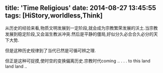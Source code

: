 title: 'Time Religious'
date: 2014-08-27 13:45:55
tags: [HiStory,worldless,Think]
---
从历史的经验来看,物质文明发展到一定阶段,就会成为宗教繁荣发展的沃土.当宗教发展到稳定阶段,又会滋生教派冲突.然后是平静的僵局,好似分久必合合久必分的天下大势.

但是这种历史规律到了当代已然是可循可辨之理.

但正是这种可捉摸,使时空的变换偏离历史.宗教时代coming .. . .   .  to this land land land ..
